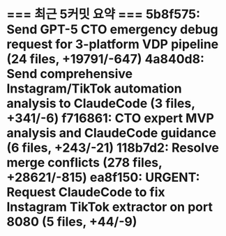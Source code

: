 === 최근 5커밋 요약 ===
5b8f575: Send GPT-5 CTO emergency debug request for 3-platform VDP pipeline (24 files, +19791/-647)
4a840d8: Send comprehensive Instagram/TikTok automation analysis to ClaudeCode (3 files, +341/-6)
f716861: CTO expert MVP analysis and ClaudeCode guidance (6 files, +243/-21)
118b7d2: Resolve merge conflicts (278 files, +28621/-815)
ea8f150: URGENT: Request ClaudeCode to fix Instagram TikTok extractor on port 8080 (5 files, +44/-9)
=======================
